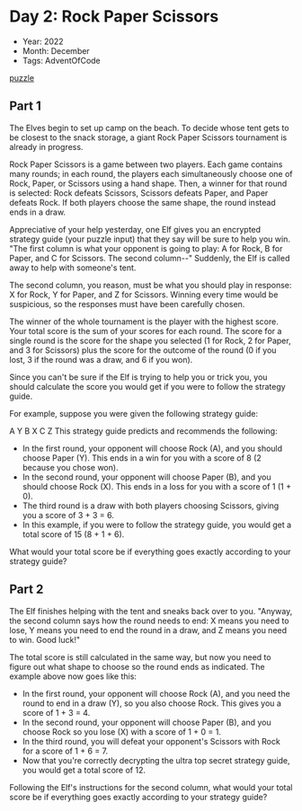 # Day 2: Rock Paper Scissors

* Year: 2022
* Month: December
* Tags: AdventOfCode

[puzzle](https://adventofcode.com/2022/day/2)

## Part 1

The Elves begin to set up camp on the beach. To decide whose tent gets to be
closest to the snack storage, a giant Rock Paper Scissors tournament is already
in progress.

Rock Paper Scissors is a game between two players. Each game contains many
rounds; in each round, the players each simultaneously choose one of Rock,
Paper, or Scissors using a hand shape. Then, a winner for that round is
selected: Rock defeats Scissors, Scissors defeats Paper, and Paper defeats Rock.
If both players choose the same shape, the round instead ends in a draw.

Appreciative of your help yesterday, one Elf gives you an encrypted strategy
guide (your puzzle input) that they say will be sure to help you win. "The first
column is what your opponent is going to play: A for Rock, B for Paper, and C
for Scissors. The second column--" Suddenly, the Elf is called away to help with
someone's tent.

The second column, you reason, must be what you should play in response: X for
Rock, Y for Paper, and Z for Scissors. Winning every time would be suspicious,
so the responses must have been carefully chosen.

The winner of the whole tournament is the player with the highest score. Your
total score is the sum of your scores for each round. The score for a single
round is the score for the shape you selected (1 for Rock, 2 for Paper, and 3
for Scissors) plus the score for the outcome of the round (0 if you lost, 3 if
the round was a draw, and 6 if you won).

Since you can't be sure if the Elf is trying to help you or trick you, you
should calculate the score you would get if you were to follow the strategy
guide.

For example, suppose you were given the following strategy guide:

A Y
B X
C Z
This strategy guide predicts and recommends the following:

* In the first round, your opponent will choose Rock (A), and you should choose
  Paper (Y). This ends in a win for you with a score of 8 (2 because you chose
  won).
* In the second round, your opponent will choose Paper (B), and you should
  choose Rock (X). This ends in a loss for you with a score of 1 (1 + 0).
* The third round is a draw with both players choosing Scissors, giving you a
  score of 3 + 3 = 6.
* In this example, if you were to follow the strategy guide, you would get a
  total score of 15 (8 + 1 + 6).

What would your total score be if everything goes exactly according to your
strategy guide?

## Part 2

The Elf finishes helping with the tent and sneaks back over to you. "Anyway, the
second column says how the round needs to end: X means you need to lose, Y means
you need to end the round in a draw, and Z means you need to win. Good luck!"

The total score is still calculated in the same way, but now you need to figure
out what shape to choose so the round ends as indicated. The example above now
goes like this:

* In the first round, your opponent will choose Rock (A), and you need the round
  to end in a draw (Y), so you also choose Rock. This gives you a score of
  1 + 3 = 4.
* In the second round, your opponent will choose Paper (B), and you choose Rock
  so you lose (X) with a score of 1 + 0 = 1.
* In the third round, you will defeat your opponent's Scissors with Rock for a
  score of 1 + 6 = 7.
* Now that you're correctly decrypting the ultra top secret strategy guide, you
  would get a total score of 12.

Following the Elf's instructions for the second column, what would your total
score be if everything goes exactly according to your strategy guide?
